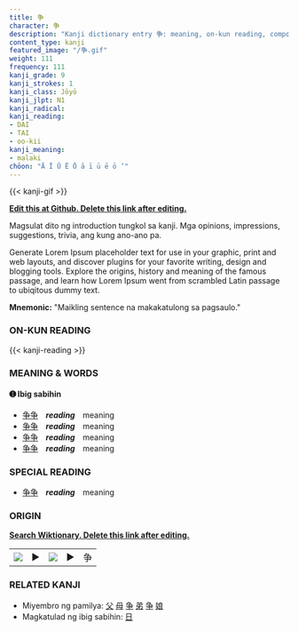 ```yaml
---
title: 争
character: 争
description: "Kanji dictionary entry 争: meaning, on-kun reading, compounds, origin, related kanji"
content_type: kanji
featured_image: "/争.gif"
weight: 111
frequency: 111
kanji_grade: 9
kanji_strokes: 1
kanji_class: Jōyō
kanji_jlpt: N1
kanji_radical: 
kanji_reading: 
- DAI
- TAI
- oo-kii
kanji_meaning:
- malaki
chōon: "Ā Ī Ū Ē Ō ā ī ū ē ō ’"
---
```

[//]: # (Don't edit the line below. Kanji animated GIF code is automatically generated.)
{{< kanji-gif >}}

[//]: # (Edit below this line.)

**[Edit this at Github. Delete this link after editing.](https://github.com/tim0g/tim/tree/main/content/kanji/争/index.md)**

Magsulat dito ng introduction tungkol sa kanji. Mga opinions, impressions, suggestions, trivia, ang kung ano-ano pa.

Generate Lorem Ipsum placeholder text for use in your graphic, print and web layouts, and discover plugins for your favorite writing, design and blogging tools. Explore the origins, history and meaning of the famous passage, and learn how Lorem Ipsum went from scrambled Latin passage to ubiqitous dummy text.
 
**Mnemonic:** "Maikling sentence na makakatulong sa pagsaulo."

### ON-KUN READING

[//]: # (Don't edit the line below. ON-KUN READING code is automatically generated.)
{{< kanji-reading >}}

### MEANING & WORDS

#### ➊ **Ibig sabihin**
  - [争](../争)[争](../争)　***reading***　meaning
  - [争](../争)[争](../争)　***reading***　meaning
  - [争](../争)[争](../争)　***reading***　meaning
  - [争](../争)[争](../争)　***reading***　meaning

### SPECIAL READING
  - [争](../争)[争](../争)　***reading***　meaning

### ORIGIN

**[Search Wiktionary. Delete this link after editing.](https://wiktionary.org/wiki/争)**
<table class="kanji-table"><tr><td>
<img src="60px-争-bronze.svg.png">
</td><td>▶</td><td>
<img src="60px-争-oracle.svg.png">
</td><td>▶</td>
<td class="kanji-origin">争</td>
</tr></table>

### RELATED KANJI
- Miyembro ng pamilya: [父](../父) [母](../母) [争](../争) [弟](../弟) [争](../争) [娘](../娘)
- Magkatulad ng ibig sabihin: [日](../日)
